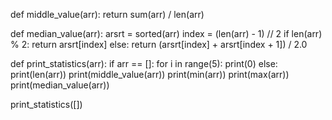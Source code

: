 def middle_value(arr):
    return sum(arr) / len(arr)


def median_value(arr):
    arsrt = sorted(arr)
    index = (len(arr) - 1) // 2
    if len(arr) % 2:
        return arsrt[index]
    else:
        return (arsrt[index] + arsrt[index + 1]) / 2.0


def print_statistics(arr):
    if arr == []:
        for i in range(5):
            print(0)
    else:
        print(len(arr))
        print(middle_value(arr))
        print(min(arr))
        print(max(arr))
        print(median_value(arr))

print_statistics([])
